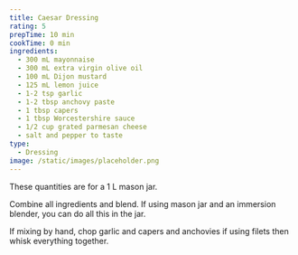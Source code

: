 ```yaml
---
title: Caesar Dressing
rating: 5
prepTime: 10 min
cookTime: 0 min
ingredients:
  - 300 mL mayonnaise
  - 300 mL extra virgin olive oil
  - 100 mL Dijon mustard
  - 125 mL lemon juice
  - 1-2 tsp garlic
  - 1-2 tbsp anchovy paste
  - 1 tbsp capers
  - 1 tbsp Worcestershire sauce
  - 1/2 cup grated parmesan cheese
  - salt and pepper to taste
type:
  - Dressing
image: /static/images/placeholder.png
---
```

These quantities are for a 1 L mason jar.

Combine all ingredients and blend. If using mason jar and an immersion blender, you can do all this in the jar.

If mixing by hand, chop garlic and capers and anchovies if using filets then whisk everything together.